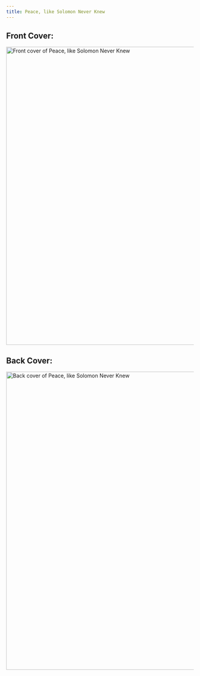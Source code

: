 ```yaml
---
title: Peace, like Solomon Never Knew
---
```

## Front Cover:

<img alt="Front cover of Peace, like Solomon Never Knew" src="./images/peace-like-solomon-never-knew-cover.png" width="800"/>

## Back Cover:

<img alt="Back cover of Peace, like Solomon Never Knew" src="./images/peace-back-cover.png" width="800"/>
